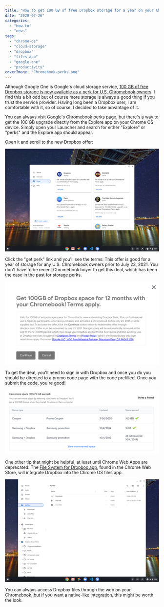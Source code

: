 ```yaml
---
title: "How to get 100 GB of free Dropbox storage for a year on your Chromebook"
date: "2020-07-26"
categories: 
  - "how-to"
  - "news"
tags: 
  - "chrome-os"
  - "cloud-storage"
  - "dropbox"
  - "files-app"
  - "google-one"
  - "productivity"
coverImage: "Chromebook-perks.png"
---
```


Although Google One is Google's cloud storage service, [100 GB of free Dropbox storage is now available as a perk for U.S. Chromebook owners](https://chromeunboxed.com/chromebook-perks-now-include-100gb-of-storage-from-dropbox/). I find this a bit odd but of course more storage is always a good thing if you trust the service provider. Having long been a Dropbox user, I am comfortable with it, so of course, I decided to take advantage of it.

You can always visit Google's Chromebook perks page, but there's a way to get the 100 GB upgrade directly from the Explore app on your Chrome OS device. Simply open your Launcher and search for either "Explore" or "perks" and the Explore app should appear.

Open it and scroll to the new Dropbox offer:

![](images/Chromebook-perks-1024x683.png)

Click the "get perk" link and you'll see the terms: This offer is good for a year of storage for any U.S. Chromebook owners prior to July 23, 2021. You don't have to be recent Chromebook buyer to get this deal, which has been the case in the past for storage perks.

![](images/Dropbox-perks-terms-1024x553.png)

To get the deal, you'll need to sign in with Dropbox and once you do you should be directed to a promo code page with the code prefilled. Once you submit the code, you're good!

![](images/100-GB-of-Dropbox-1024x427.png)

One other tip that might be helpful, at least until Chrome Web Apps are deprecated: The [File System for Dropbox app](https://chrome.google.com/webstore/detail/file-system-for-dropbox/hlffpaajmfllggclnjppbblobdhokjhe?utm_source=chrome-app-launcher-search), found in the Chrome Web Store, will integrate Dropbox into the Chrome OS files app.

![](images/Dropbox-in-Files-1024x683.png)

You can always access Dropbox files through the web on your Chromebook, but if you want a native-like integration, this might be worth the look.
